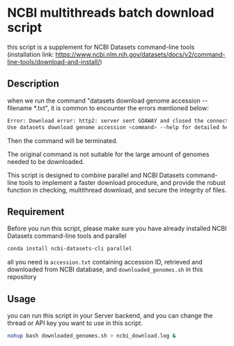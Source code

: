 # NCBI multithreads batch download script
this script is a supplement for NCBI Datasets command-line tools (installation link: https://www.ncbi.nlm.nih.gov/datasets/docs/v2/command-line-tools/download-and-install/)

## Description
when we run the command "datasets download genome accession --filename *.txt", it is common to encounter the errors mentioned below:

```bash
Error: Download error: http2: server sent GOAWAY and closed the connection; LastStreamID=2147483647, ErrCode=NO_ERROR, debug=""
Use datasets download genome accession <command> --help for detailed help about a command.
```
Then the command will be terminated. 

The original command is not suitable for the large amount of genomes needed to be downloaded.

This script is designed to combine parallel and NCBI Datasets command-line tools to implement a faster download procedure, and provide the robust function in checking, multithread download, and secure the integrity of files.

## Requirement

Before you run this script, please make sure you have already installed NCBI Datasets command-line tools and parallel

```bash
conda install ncbi-datasets-cli parallel
```

all you need is `accession.txt` containing accession ID, retrieved and downloaded from NCBI database, and `downloaded_genomes.sh` in this repository

## Usage

you can run this script in your Server backend, and you can change the thread or API key you want to use in this script.

```bash
nohup bash downloaded_genomes.sh > ncbi_download.log &
```

